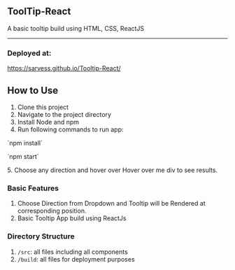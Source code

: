 
## ToolTip-React
A basic tooltip build using HTML, CSS, ReactJS
<hr>

### Deployed at:
 https://sarvess.github.io/Tooltip-React/

## How to Use

1. Clone this project
2. Navigate to the project directory
3. Install Node and npm 
4. Run following commands to run app:
  <p>`npm install`</p>
  <p>`npm start`</p>
5. Choose any direction and hover over Hover over me div to see results.

### Basic Features

1. Choose Direction from Dropdown and Tooltip will be Rendered at corresponding position.
2. Basic Tooltip App build using ReactJs

### Directory Structure 
1. `/src`: all files including all components
2. `/build`: all files for deployment purposes




